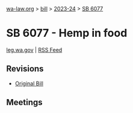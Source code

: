 [wa-law.org](/) > [bill](/bill/) > [2023-24](/bill/2023-24/) > [SB 6077](/bill/2023-24/sb/6077/)

# SB 6077 - Hemp in food
[leg.wa.gov](https://app.leg.wa.gov/billsummary?BillNumber=6077&Year=2023&Initiative=false) | [RSS Feed](./rss.xml)

## Revisions
* [Original Bill](1/)

## Meetings